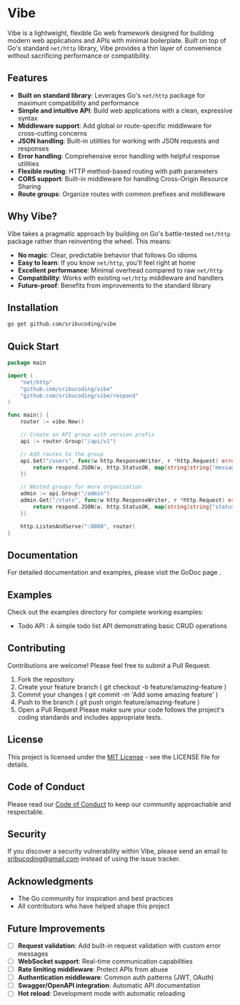 # Vibe

Vibe is a lightweight, flexible Go web framework designed for building modern web applications and APIs with minimal boilerplate. Built on top of Go's standard `net/http` library, Vibe provides a thin layer of convenience without sacrificing performance or compatibility.

## Features

- **Built on standard library**: Leverages Go's `net/http` package for maximum compatibility and performance
- **Simple and intuitive API**: Build web applications with a clean, expressive syntax
- **Middleware support**: Add global or route-specific middleware for cross-cutting concerns
- **JSON handling**: Built-in utilities for working with JSON requests and responses
- **Error handling**: Comprehensive error handling with helpful response utilities
- **Flexible routing**: HTTP method-based routing with path parameters
- **CORS support**: Built-in middleware for handling Cross-Origin Resource Sharing
- **Route groups**: Organize routes with common prefixes and middleware

## Why Vibe?

Vibe takes a pragmatic approach by building on Go's battle-tested `net/http` package rather than reinventing the wheel. This means:

- **No magic**: Clear, predictable behavior that follows Go idioms
- **Easy to learn**: If you know `net/http`, you'll feel right at home
- **Excellent performance**: Minimal overhead compared to raw `net/http`
- **Compatibility**: Works with existing `net/http` middleware and handlers
- **Future-proof**: Benefits from improvements to the standard library

## Installation

```bash
go get github.com/sribucoding/vibe
```

## Quick Start

```go
package main

import (
    "net/http"
    "github.com/sribucoding/vibe"
    "github.com/sribucoding/vibe/respond"
)

func main() {
    router := vibe.New()

    // Create an API group with version prefix
    api := router.Group("/api/v1")

    // Add routes to the group
    api.Get("/users", func(w http.ResponseWriter, r *http.Request) error {
        return respond.JSON(w, http.StatusOK, map[string]string{"message": "List of users"})
    })

    // Nested groups for more organization
    admin := api.Group("/admin")
    admin.Get("/stats", func(w http.ResponseWriter, r *http.Request) error {
        return respond.JSON(w, http.StatusOK, map[string]string{"status": "ok"})
    })

    http.ListenAndServe(":8080", router)
}
```

## Documentation

For detailed documentation and examples, please visit the GoDoc page .

## Examples

Check out the examples directory for complete working examples:

- Todo API : A simple todo list API demonstrating basic CRUD operations

## Contributing

Contributions are welcome! Please feel free to submit a Pull Request.

1. Fork the repository
2. Create your feature branch ( git checkout -b feature/amazing-feature )
3. Commit your changes ( git commit -m 'Add some amazing feature' )
4. Push to the branch ( git push origin feature/amazing-feature )
5. Open a Pull Request
   Please make sure your code follows the project's coding standards and includes appropriate tests.

## License

This project is licensed under the [MIT License](LICENSE) - see the LICENSE file for details.

## Code of Conduct

Please read our [Code of Conduct](CODE_OF_CONDUCT.md) to keep our community approachable and respectable.

## Security

If you discover a security vulnerability within Vibe, please send an email to sribucoding@gmail.com instead of using the issue tracker.

## Acknowledgments

- The Go community for inspiration and best practices
- All contributors who have helped shape this project

## Future Improvements

- [ ] **Request validation**: Add built-in request validation with custom error messages
- [ ] **WebSocket support**: Real-time communication capabilities
- [ ] **Rate limiting middleware**: Protect APIs from abuse
- [ ] **Authentication middleware**: Common auth patterns (JWT, OAuth)
- [ ] **Swagger/OpenAPI integration**: Automatic API documentation
- [ ] **Hot reload**: Development mode with automatic reloading
